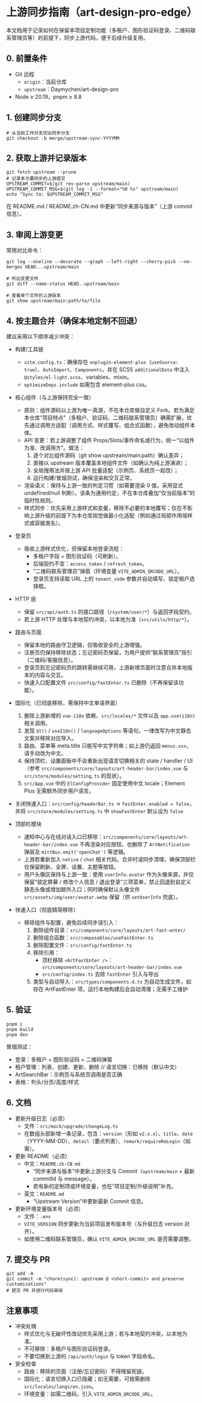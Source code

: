 # 上游同步指南（art-design-pro-edge）

本文档用于记录如何在保留本项目定制功能（多租户、图形验证码登录、二维码联系管理员等）的前提下，同步上游代码，便于后续升级复用。

## 0. 前置条件

- Git 远程
  - `origin`：当前仓库
  - `upstream`：Daymychen/art-design-pro
- Node ≥ 20.19，pnpm ≥ 8.8

## 1. 创建同步分支

```
# 从当前工作分支切出同步分支
git checkout -b merge/upstream-sync-YYYYMM
```

## 2. 获取上游并记录版本

```
git fetch upstream --prune
# 记录本次要同步的上游提交
UPSTREAM_COMMIT=$(git rev-parse upstream/main)
UPSTREAM_COMMIT_MSG=$(git log -1 --format="%H %s" upstream/main)
echo "Sync to: $UPSTREAM_COMMIT_MSG"
```

在 README.md / README.zh-CN.md 中更新“同步来源与版本”（上游 commit 信息）。

## 3. 审阅上游变更

常用对比命令：

```
git log --oneline --decorate --graph --left-right --cherry-pick --no-merges HEAD...upstream/main

# 列出变更文件
git diff --name-status HEAD..upstream/main

# 查看单个文件的上游版本
git show upstream/main:path/to/file
```

## 4. 按主题合并（确保本地定制不回退）

建议采用以下顺序减少冲突：

- 构建/工具链

  - `vite.config.ts`：确保存在 `unplugin-element-plus`（`useSource: true`）、`AutoImport`、`Components`，并在 SCSS `additionalData` 中注入 `@styles/el-light.scss`、variables、mixin。
  - `optimizeDeps.include` 如需包含 element-plus css。

- 核心组件（与上游保持完全一致）

  - 原则：组件源码以上游为唯一真源，不在本仓库做自定义 Fork。若为满足本仓库“项目特点”（多租户、验证码、二维码联系管理员）确需扩展，优先通过调用方适配（调用方式、样式覆写、组合式函数），避免改动组件本体。
  - API 变更：若上游调整了组件 Props/Slots/事件命名或行为，统一“以组件为准、改调用方”。做法：
    1. 逐个对比组件源码（git show upstream/main:path）确认差异；
    2. 直接以 upstream 版本覆盖本地组件文件（如确认为纯上游演进）；
    3. 全局搜用法并按上游 API 批量适配（示例页、系统页一起改）；
    4. 运行构建/冒烟测试，确保渲染和交互正常。
  - 渲染语义：保持与上游一致的判定习惯（如需要渲染 0 值，采用显式 undefined/null 判断）。该条为通用约定，不在本仓库叠加“仅当前版本”的临时性规则。
  - 样式同步：优先采用上游样式和变量，移除不必要的本地覆写；仅在不影响上游升级的前提下为本仓库视觉做最小化适配（例如通过局部作用域样式或容器类名）。

- 登录页

  - 吸收上游样式优化，但保留本地登录流程：
    - 多租户字段 + 图形验证码（可刷新）。
    - 后端契约不变：`access_token` / `refresh_token`。
    - “二维码联系管理员”弹窗（环境变量 `VITE_ADMIN_QRCODE_URL`）。
    - 登录页支持读取 URL 上的 `tenant_code` 参数并自动填写、锁定租户选择框。

- HTTP 层

  - 保留 `src/api/auth.ts` 的接口路径（`/system/user/*`）与返回字段契约。
  - 若上游 HTTP 处理与本地契约冲突，以本地为准（`src/utils/http/*`）。

- 路由与页面

  - 保留本地的路由守卫逻辑，仅吸收安全的上游增强。
  - 注册页仍保持移除状态；忘记密码页保留，为用户提供“联系管理员”指引（二维码/客服信息）。
  - 登录页到忘记密码页的跳转需继续可用，上游新增页面时注意合并本地版本的内容与交互。
  - 快速入口配置文件 `src/config/fastEnter.ts` 已删除（不再保留该功能）。

- 国际化（已彻底移除，需保持中文单语界面）

  1. 删除上游新增的 `vue-i18n` 依赖、`src/locales/*` 文件以及 `app.use(i18n)` 相关调用。
  2. 发现 `$t()` / `useI18n()` / `languageOptions` 等语句，一律改写为中文静态文案并移除对应导入。
  3. 路由、菜单等 meta.title 只能写中文字符串；如上游仍返回 `menus.xxx`，请手动改为中文。
  4. 保持顶栏、设置面板中不会重新出现语言切换相关的 state / handler / UI（参考 `src/components/core/layouts/art-header-bar/index.vue` 与 `src/store/modules/setting.ts` 的现状）。
  5. `src/App.vue` 中的 `ElConfigProvider` 固定使用中文 locale；Element Plus 无需额外同步用户语言。

- 关闭快速入口：`src/config/headerBar.ts` -> `fastEnter.enabled = false`，并将 `src/store/modules/setting.ts` 中 `showFastEnter` 默认设为 `false`

- 顶部栏模块

  - 通知中心与在线对话入口已移除：`src/components/core/layouts/art-header-bar/index.vue` 不再渲染对应按钮，也删除了 `ArtNotification` 弹层及 `mittBus.emit('openChat')` 等逻辑。
  - 上游若重新加入 `notice` / `chat` 相关代码，合并时请同步清理，确保顶部栏仅保留刷新、全屏、设置、主题等按钮。
  - 用户头像区保持与上游一致：使用 `userInfo.avatar` 作为头像来源，并仅保留“锁定屏幕 / 修改个人信息 / 退出登录”三项菜单，禁止回退到自定义静态头像或增加额外入口；同时确保默认头像文件 `src/assets/img/user/avatar.webp` 保留（供 `setUserInfo` 兜底）。

- 快速入口（彻底精简移除）
  - 移除组件与配置，避免后续同步误引入：
    1. 删除组件目录：`src/components/core/layouts/art-fast-enter/`
    2. 删除组合函数：`src/composables/useFastEnter.ts`
    3. 删除配置文件：`src/config/fastEnter.ts`
    4. 移除引用：
       - 顶栏移除 `<ArtFastEnter />`：`src/components/core/layouts/art-header-bar/index.vue`
       - `src/config/index.ts` 去除 `fastEnter` 引入与导出
    5. 类型与自动导入：`src/types/components.d.ts` 为自动生成文件，如存在 ArtFastEnter 项，运行本地构建后会自动清理；无需手工维护

## 5. 验证

```
pnpm i
pnpm build
pnpm dev
```

冒烟测试：

- 登录：多租户 + 图形验证码 + 二维码弹窗
- 租户管理：列表、创建、更新、删除 // 语言切换：已移除（默认中文）
- ArtSearchBar：示例页与系统页调用是否正确
- 表格：列头/分页/高度/样式

## 6. 文档

- 更新升级日志（必须）
  - 文件：`src/mock/upgrade/changeLog.ts`
  - 在数组头部新增一条记录，包含：`version`（形如 `v2.x.x`）、`title`、`date`（YYYY-MM-DD）、`detail`（要点列表）、`remark/requireReLogin`（如需）。
- 更新 README（必须）
  - 中文：`README.zh-CN.md`
    - “同步来源与版本”中更新上游分支与 Commit（`upstream/main` + 最新 commitId 与 message）。
    - 若有新的定制项或环境变量，也在“项目定制/升级说明”补充。
  - 英文：`README.md`
    - “Upstream Version”中更新最新 Commit 信息。
- 更新环境变量版本号（必须）
  - 文件：`.env`
  - `VITE_VERSION` 同步更新为当前项目发布版本号（与升级日志 version 对齐）。
  - 如使用二维码联系管理员，确认 `VITE_ADMIN_QRCODE_URL` 是否需要调整。

## 7. 提交与 PR

```
git add -A
git commit -m "chore(sync): upstream @ <short-commit> and preserve customizations"
# 提交 PR 并进行代码审阅
```

## 注意事项

- 冲突处理
  - 样式优化与无破坏性改动优先采用上游；若与本地契约冲突，以本地为准。
  - 不可移除：多租户与图形验证码登录。
  - 不要切换到上游的 `/api/auth/login` 与 token 字段命名。
- 安全检查
  - 路由：移除的页面（注册/忘记密码）不得残留死链。
  - 国际化：语言切换入口已隐藏；如无需要，可按需删除 `src/locales/langs/en.json`。
  - 环境变量：如需二维码，引入 `VITE_ADMIN_QRCODE_URL`。
